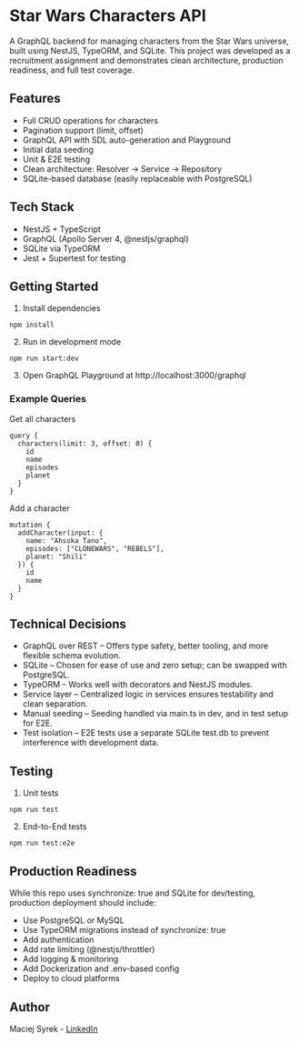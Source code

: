 # Star Wars Characters API
A GraphQL backend for managing characters from the Star Wars universe, built using NestJS, TypeORM, and SQLite. This project was developed as a recruitment assignment and demonstrates clean architecture, production readiness, and full test coverage.

## Features
- Full CRUD operations for characters
- Pagination support (limit, offset)
- GraphQL API with SDL auto-generation and Playground
- Initial data seeding
- Unit & E2E testing
- Clean architecture: Resolver → Service → Repository
- SQLite-based database (easily replaceable with PostgreSQL)

## Tech Stack
- NestJS + TypeScript
- GraphQL (Apollo Server 4, @nestjs/graphql)
- SQLite via TypeORM
- Jest + Supertest for testing

## Getting Started
1. Install dependencies
```
npm install
```

2. Run in development mode
```
npm run start:dev
```

3. Open GraphQL Playground at http://localhost:3000/graphql

### Example Queries
Get all characters
```
query {
  characters(limit: 3, offset: 0) {
    id
    name
    episodes
    planet
  }
}
```

Add a character
```
mutation {
  addCharacter(input: {
    name: "Ahsoka Tano",
    episodes: ["CLONEWARS", "REBELS"],
    planet: "Shili"
  }) {
    id
    name
  }
}
```

## Technical Decisions
- GraphQL over REST – Offers type safety, better tooling, and more flexible schema evolution.
- SQLite – Chosen for ease of use and zero setup; can be swapped with PostgreSQL.
- TypeORM – Works well with decorators and NestJS modules.
- Service layer – Centralized logic in services ensures testability and clean separation.
- Manual seeding – Seeding handled via main.ts in dev, and in test setup for E2E.
- Test isolation – E2E tests use a separate SQLite test.db to prevent interference with development data.

## Testing
1. Unit tests
```
npm run test
```

2. End-to-End tests
```
npm run test:e2e
```

## Production Readiness
While this repo uses synchronize: true and SQLite for dev/testing, production deployment should include:
- Use PostgreSQL or MySQL
- Use TypeORM migrations instead of synchronize: true
- Add authentication
- Add rate limiting (@nestjs/throttler)
- Add logging & monitoring
- Add Dockerization and .env-based config
- Deploy to cloud platforms

## Author
Maciej Syrek - [LinkedIn](https://www.linkedin.com/in/mcksyrek/)
